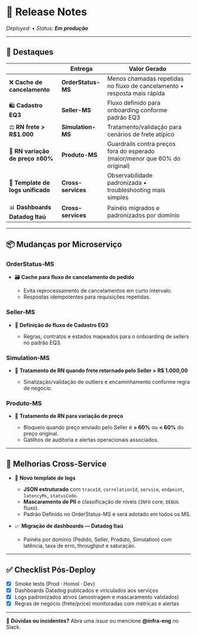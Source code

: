 # 📢 Release Notes

*Deployed: • Status: **Em produção***

---

## 🚀 Destaques

|                                   | Entrega            | Valor Gerado                                                                |
| --------------------------------- | ------------------ | --------------------------------------------------------------------------- |
| ❌ **Cache de cancelamento**       | **OrderStatus-MS** | Menos chamadas repetidas no fluxo de cancelamento • resposta mais rápida    |
| 🛍️ **Cadastro EQ3**              | **Seller-MS**      | Fluxo definido para onboarding conforme padrão EQ3                          |
| ⚖️ **RN frete > R\$1.000**        | **Simulation-MS**  | Tratamento/validação para cenários de frete atípico                         |
| 💸 **RN variação de preço ±60%**  | **Produto-MS**     | Guardrails contra preços fora do esperado (maior/menor que 60% do original) |
| 📑 **Template de logs unificado** | **Cross-services** | Observabilidade padronizada • troubleshooting mais simples                  |
| 📊 **Dashboards Datadog Itaú**    | **Cross-services** | Painéis migrados e padronizados por domínio                                 |

---

## 📦 Mudanças por Microserviço

### **OrderStatus-MS**

* 🗃️ **Cache para fluxo de cancelamento de pedido**

  * Evita reprocessamento de cancelamentos em curto intervalo.
  * Respostas idempotentes para requisições repetidas.

### **Seller-MS**

* 🧭 **Definição do fluxo de Cadastro EQ3**

  * Regras, contratos e estados mapeados para o onboarding de sellers no padrão EQ3.

### **Simulation-MS**

* 📏 **Tratamento de RN quando frete retornado pelo Seller > R\$ 1.000,00**

  * Sinalização/validação de outliers e encaminhamento conforme regra de negócio.

### **Produto-MS**

* 🧮 **Tratamento de RN para variação de preço**

  * Bloqueio quando preço enviado pelo Seller é **> 60%** ou **< 60%** do preço original.
  * Gatilhos de auditoria e alertas operacionais associados.

---

## 🔄 Melhorias Cross-Service

* 🧰 **Novo template de logs**

  * **JSON estruturado** com `traceId`, `correlationId`, `service`, `endpoint`, `latencyMs`, `statusCode`.
  * **Mascaramento de PII** e classificação de níveis (`INFO` core, `DEBUG` fluxo).
  * Padrão Definido no OrderStatus-MS e será adotado em todos os MS.
* 📈 **Migração de dashboards — Datadog Itaú**

  * Painéis por domínio (Pedido, Seller, Produto, Simulation) com latência, taxa de erro, throughput e saturação.

---

## ✅ Checklist Pós-Deploy

* [x] Smoke tests (Prod · Homol · Dev)
* [x] Dashboards Datadog publicados e vinculados aos serviços
* [x] Logs padronizados ativos (amostragem e mascaramento validados)
* [x] Regras de negócio (frete/price) monitoradas com métricas e alertas

---

💬 **Dúvidas ou incidentes?** Abra uma *issue* ou mencione **@infra-eng** no Slack.
